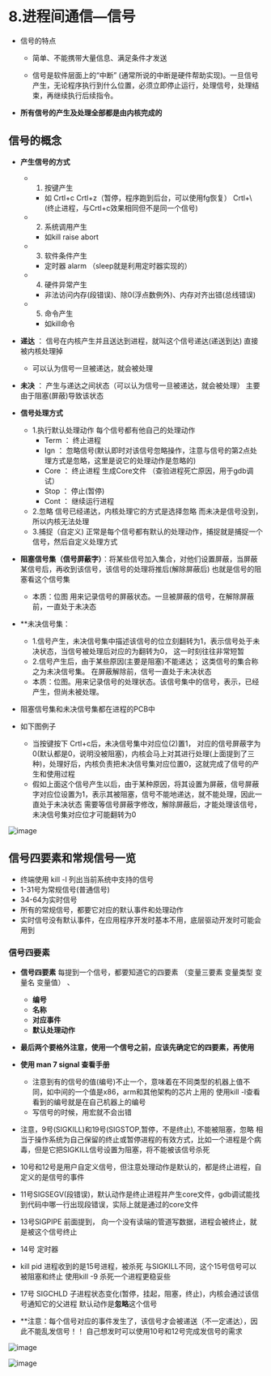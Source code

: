 

# 8.进程间通信—信号  

* 信号的特点  
    * 简单、不能携带大量信息、满足条件才发送  

    * 信号是软件层面上的“中断” (通常所说的中断是硬件帮助实现)。一旦信号产生，无论程序执行到什么位置，必须立即停止运行，处理信号，处理结束，再继续执行后续指令。

* **所有信号的产生及处理全部都是由内核完成的**

## 信号的概念  

* **产生信号的方式**
    * 1. 按键产生
        * 如 Crtl+c   Crtl+z（暂停，程序跑到后台，可以使用fg恢复）    Crtl+\ (终止进程，与Crtl+c效果相同但不是同一个信号)

    * 2. 系统调用产生
        * 如kill   raise  abort
     
    * 3. 软件条件产生
        * 定时器 alarm （sleep就是利用定时器实现的）  

    * 4. 硬件异常产生
        * 非法访问内存(段错误)、除0(浮点数例外)、内存对齐出错(总线错误)  

    * 5. 命令产生  
        * 如kill命令 

* **递达** ： 信号在内核产生并且送达到进程，就叫这个信号递达(递送到达)    直接被内核处理掉
    * 可以认为信号一旦被递达，就会被处理 

* **未决** ： 产生与递达之间状态（可以认为信号一旦被递达，就会被处理）   主要由于阻塞(屏蔽)导致该状态  

* **信号处理方式**
    * 1.执行默认处理动作  每个信号都有他自己的处理动作 
        * Term ： 终止进程
        * Ign  ： 忽略信号(默认即时对该信号忽略操作，注意与信号的第2点处理方式是忽略，这里是说它的处理动作是忽略的)
        * Core ： 终止进程 生成Core文件  （查验进程死亡原因，用于gdb调试）
        * Stop ： 停止(暂停) 
        * Cont ： 继续运行进程  
    * 2.忽略  信号已经递达，内核处理它的方式是选择忽略     而未决是信号没到，所以内核无法处理  
    * 3.捕捉（自定义)  正常是每个信号都有默认的处理动作，捕捉就是捕捉一个信号，然后自定义处理方式  

* **阻塞信号集（信号屏蔽字）**：将某些信号加入集合，对他们设置屏蔽，当屏蔽某信号后，再收到该信号，该信号的处理将推后(解除屏蔽后)   也就是信号的阻塞看这个信号集
    * 本质：位图  用来记录信号的屏蔽状态。一旦被屏蔽的信号，在解除屏蔽前，一直处于未决态

* **未决信号集：
    * 1.信号产生，未决信号集中描述该信号的位立刻翻转为1，表示信号处于未决状态，当信号被处理后对应的为翻转为0， 这一时刻往往非常短暂   
    * 2.信号产生后，由于某些原因(主要是阻塞)不能递达； 这类信号的集合称之为未决信号集。 在屏蔽解除前，信号一直处于未决状态  
    * 本质：位图。用来记录信号的处理状态。该信号集中的信号，表示，已经产生，但尚未被处理。

* 阻塞信号集和未决信号集都在进程的PCB中  

* 如下图例子  
    * 当按键按下  Crtl+c后，未决信号集中对应位(2)置1， 对应的信号屏蔽字为0(默认都是0，说明没被阻塞)，内核会马上对其进行处理(上面提到了三种)，处理好后，内核负责把未决信号集对应位置0，这就完成了信号的产生和使用过程
    * 假如上面这个信号产生以后，由于某种原因，将其设置为屏蔽，信号屏蔽字对应位设置为1，表示其被阻塞，信号不能地递达，就不能处理，因此一直处于未决状态  需要等信号屏蔽字修改，解除屏蔽后，才能处理该信号，未决信号集对应位才可能翻转为0  

![image](https://user-images.githubusercontent.com/58176267/162742147-00d64f6e-424f-4d98-babb-55752badeba7.png)


## 信号四要素和常规信号一览  

* 终端使用 kill -l  列出当前系统中支持的信号
* 1-31号为常规信号(普通信号)
* 34-64为实时信号   
* 所有的常规信号，都要它对应的默认事件和处理动作  
* 实时信号没有默认事件，在应用程序开发时基本不用，底层驱动开发时可能会用到  

### 信号四要素  

* **信号四要素**    每提到一个信号，都要知道它的四要素     （变量三要素  变量类型 变量名 变量值）  、
   * **编号**
   * **名称**
   * **对应事件**
   * **默认处理动作**  

* **最后两个要格外注意，使用一个信号之前，应该先确定它的四要素，再使用**

* **使用 man 7 signal 查看手册**
    * 注意到有的信号的值(编号)不止一个，意味着在不同类型的机器上值不同，如中间的一个值是x86，arm和其他架构的芯片上用的   使用kill -l查看看到的编号就是在自己机器上的编号  
    * 写信号的时候，用宏就不会出错  

* 注意，9号(SIGKILL)和19号(SIGSTOP,暂停，不是终止), 不能被阻塞，忽略  相当于操作系统为自己保留的终止或暂停进程的有效方式，比如一个进程是个病毒，但是它把SIGKILL信号设置为阻塞，将不能被该信号杀死  
* 10号和12号是用户自定义信号，但注意处理动作是默认的，都是终止进程，自定义的是信号的事件
* 11号SIGSEGV(段错误)，默认动作是终止进程并产生core文件，gdb调试能找到代码中哪一行出现段错误，实际上就是通过的core文件  
* 13号SIGPIPE  前面提到， 向一个没有读端的管道写数据，进程会被终止，就是被这个信号终止  
* 14号 定时器  
* kill pid  进程收到的是15号进程，被杀死    与SIGKILL不同，这个15号信号可以被阻塞和终止  使用kill -9 杀死一个进程更稳妥些
* 17号 SIGCHLD 子进程状态变化(暂停，挂起，阻塞，终止)，内核会通过该信号通知它的父进程  默认动作是**忽略**这个信号

* **注意：每个信号对应的事件发生了，该信号才会被递送（不一定递达），因此不能乱发信号！！ 自己想发时可以使用10号和12号完成发信号的需求  

![image](https://user-images.githubusercontent.com/58176267/162745790-da86338f-556f-4911-8471-fa65af04ab3c.png)

![image](https://user-images.githubusercontent.com/58176267/162745490-71b70b6c-ca72-476c-8c47-13b170ecc75e.png)
















